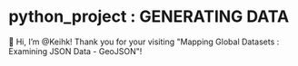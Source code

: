 # python_project : GENERATING DATA

👋 Hi, I’m @Keihk! Thank you for your visiting
"Mapping Global Datasets : Examining JSON Data - GeoJSON"!

